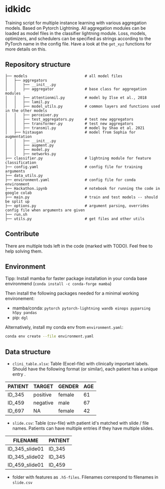 # idkidc

Training script for multiple instance learning with various aggregation models. Based on Pytorch Lightning. All aggregation modules can be loaded as model files in the classifier lightning module. Loss, models, optimizers, and schedulers can be specified as strings according to the PyTorch name in the config file. Have a look at the `get_xyz` functions for more details on this.

## Repository structure
```
├── models                          # all model files
│   ├── aggregators
│   │   ├── __init__.py  
│   │   ├── aggregator              # base class for aggregation modules 
│   │   ├── attentionmil.py         # model by Ilse et al., 2018
│   │   ├── lamil.py 
│   │   ├── model_utils.py          # common layers and functions used in the other models
│   │   ├── perceiver.py
│   │   ├── test_aggregators.py     # test new aggregators
│   │   ├── transformer.py          # test new aggregators
│   │   ├── transmil.py             # model by Shao et al. 2021
│   ├── histaugan                   # model from Sophia for augmentation
│   │   ├── __init__.py  
│   │   ├── augment.py  
│   │   ├── model.py  
│   │   ├── networks.py  
├── classifier.py                   # lightning module for feature classification
├── config.yaml                     # config file for training arguments
├── data_utils.py
├── environment.yaml                # config file for conda environment
├── Hackathon.ipynb                 # notebook for running the code in google colab
├── main.py                         # train and test models -- should be split up
├── options.py                      # argument parsing, overrides config file when arguments are given
├── run.sh
├── utils.py                        # get files and other utils
```

## Contribute

There are multiple tods left in the code (marked with TODO). Feel free to help solving them.

## Environment

Tipp: Install mamba for faster package installation in your conda base environmend (`conda install -c conda-forge mamba`)

Then install the following packages needed for a minimal working environement:
* mamba/conda: `pytorch pytorch-lightning wandb einops pyparsing h5py pandas`
* pip: `dgl`

Alternatively, install my conda env from `environment.yaml`:
```sh
conda env create --file environment.yaml
```

## Data structure

* `clini_table.xlsx`: Table (Excel-file) with clinically important labels. Should have the following format (or similar), each patient has a unique entry .

| PATIENT	| TARGET	| GENDER	| AGE |
| ---       | ---       | ---       | --- |
| ID_345    | positive	| female	| 61  |
| ID_459    | negative	| male	    | 67  |
| ID_697    | NA	    | female	| 42  |

* `slide.csv`: Table (csv-file) with patient id's matched with slide / file names. Patients can have multiple entries if they have multiple slides.

| FILENAME	| PATIENT	|
| ---       | ---       |
| ID_345_slide01    | ID_345    |
| ID_345_slide02    | ID_345    |
| ID_459_slide01    | ID_459    |

* folder with features as `.h5-files`. Filenames correspond to filenames in `slide.csv`


